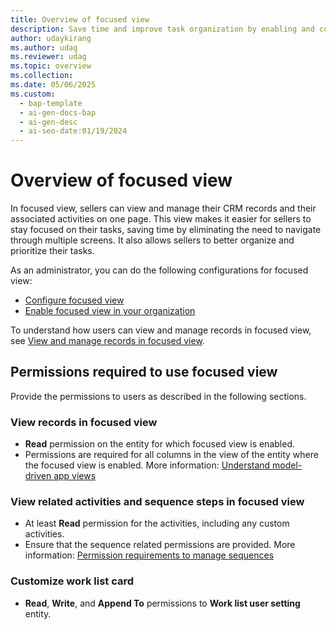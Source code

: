 ```yaml
---
title: Overview of focused view
description: Save time and improve task organization by enabling and configuring focused view, allowing sellers to easily manage CRM records and associated activities on one page.
author: udaykirang
ms.author: udag
ms.reviewer: udag
ms.topic: overview
ms.collection:
ms.date: 05/06/2025
ms.custom:
  - bap-template
  - ai-gen-docs-bap
  - ai-gen-desc
  - ai-seo-date:01/19/2024
---
```


# Overview of focused view

In focused view, sellers can view and manage their CRM records and their associated activities on one page. This view makes it easier for sellers to stay focused on their tasks, saving time by eliminating the need to navigate through multiple screens. It also allows sellers to better organize and prioritize their tasks.

As an administrator, you can do the following configurations for focused view:

- [Configure focused view](set-focused-view-as-default.md)
- [Enable focused view in your organization](enable-focused-view.md)

To understand how users can view and manage records in focused view, see [View and manage records in focused view](focused-view.md).

## Permissions required to use focused view

Provide the permissions to users as described in the following sections.

### View records in focused view

- **Read** permission on the entity for which focused view is enabled.
- Permissions are required for all columns in the view of the entity where the focused view is enabled. More information: [Understand model-driven app views](/power-apps/maker/model-driven-apps/create-edit-views)

### View related activities and sequence steps in focused view

- At least **Read** permission for the activities, including any custom activities.
- Ensure that the sequence related permissions are provided. More information: [Permission requirements to manage sequences](create-manage-sequences.md#permission-requirements-to-manage-sequences)

### Customize work list card

- **Read**, **Write**, and **Append To** permissions to **Work list user setting** entity.
